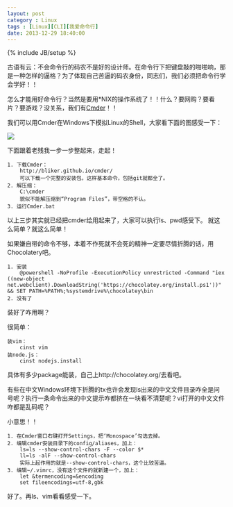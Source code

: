 ```yaml
---
layout: post
category : Linux
tags : [Linux][CLI][我爱命令行]
date: 2013-12-29 18:40:00
---
```

{% include JB/setup %}

古语有云：不会命令行的码农不是好的设计师。在命令行下把键盘敲的啪啪响，那是一种怎样的逼格？为了体现自己苦逼的码农身份，同志们，我们必须把命令行学会学好！！

怎么才能用好命令行？当然是要用*NIX的操作系统了！！什么？要网购？要看片？要游戏？没关系，我们有[Cmder](http://bliker.github.io/cmder/)！！

我们可以用Cmder在Windows下模拟Linux的Shell，大家看下面的图感受一下：

![](http://bliker.github.io/cmder/img/git_thumb.png)

下面跟着老残我一步一步整起来，走起！

	1. 下载Cmder：
		http://bliker.github.io/cmder/
		可以下载一个完整的安装包，这样基本命令，包括git就都全了。
	2. 解压缩：
		C:\cmder
		貌似不能解压缩到“Program Files”，带空格的不认。
	3. 运行Cmder.bat
	
以上三步其实就已经把cmder给用起来了，大家可以执行ls、pwd感受下。 就这么简单？就这么简单！

如果嫌自带的命令不够，本着不作死就不会死的精神一定要尽情折腾的话，用Chocolatery吧。

	1. 安装
		@powershell -NoProfile -ExecutionPolicy unrestricted -Command "iex ((new-object net.webclient).DownloadString('https://chocolatey.org/install.ps1'))" && SET PATH=%PATH%;%systemdrive%\chocolatey\bin
	2. 没有了

装好了咋用啊？

很简单：

	装vim：
		cinst vim
	装node.js：
		cinst nodejs.install

具体有多少package能装，自己上http://chocolatey.org/去看吧。

有些在中文Windows环境下折腾的tx也许会发现ls出来的中文文件目录咋全是问号呢？执行一条命令出来的中文提示咋都挤在一块看不清楚呢？vi打开的中文文件咋都是乱码呢？

小意思！！

	1. 在Cmder窗口右键打开Settings，把‘Monospace’勾选去掉。
	2. 编辑cmder安装目录下的config/aliases，加上：
		ls=ls --show-control-chars -F --color $*
		ll=ls -alF --show-control-chars
		实际上起作用的就是--show-control-chars，这个比较苦逼。
	3. 编辑~/.vimrc，没有这个文件的就新建一个，加上：
		let &termencoding=&encoding
		set fileencodings=utf-8,gbk

好了。再ls、vim看看感受一下。